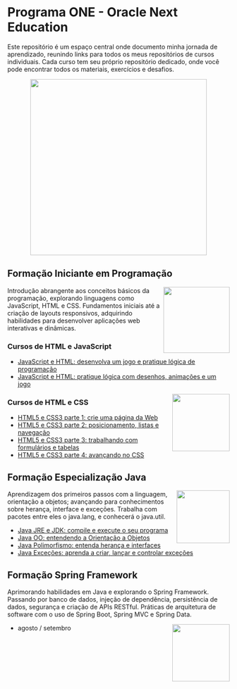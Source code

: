 # Programa ONE - Oracle Next Education
Este repositório é um espaço central onde documento minha jornada de aprendizado, reunindo links para todos os meus repositórios de cursos individuais. Cada curso tem seu próprio repositório dedicado, onde você pode encontrar todos os materiais, exercícios e desafios.

<div align="center" ><img src="https://github.com/emanoelcampos/programa-one-oracle/assets/68448029/ab736b12-62a0-4f05-90e0-380d5e756c41" width="400"></div>

## Formação Iniciante em Programação

<img align="right" src="https://github.com/emanoelcampos/programa-one-oracle/assets/68448029/097f1c32-2165-41ff-b1ab-a702a16e218d" width="150">

Introdução abrangente aos conceitos básicos da programação, explorando linguagens como JavaScript, HTML e CSS. Fundamentos iniciais até a criação de layouts responsivos, adquirindo habilidades para desenvolver aplicações web interativas e dinâmicas.

### Cursos de HTML e JavaScript
- [JavaScript e HTML: desenvolva um jogo e pratique lógica de programação](https://github.com/emanoelcampos/javascript-html-logica-programacao-1)
- [JavaScript e HTML: pratique lógica com desenhos, animações e um jogo](https://github.com/emanoelcampos/javascript-html-logica-programacao-2)

<img align="right" src="https://github.com/emanoelcampos/programa-one-oracle/assets/68448029/d8145ea7-a129-47a9-bf74-ded945c862d4" width="130">

### Cursos de HTML e CSS
- [HTML5 e CSS3 parte 1: crie uma página da Web](https://github.com/emanoelcampos/html-css-1)
- [HTML5 e CSS3 parte 2: posicionamento, listas e navegação](https://github.com/emanoelcampos/html-css-2)
- [HTML5 e CSS3 parte 3: trabalhando com formulários e tabelas](https://github.com/emanoelcampos/html-css-3)
- [HTML5 e CSS3 parte 4: avançando no CSS](https://github.com/emanoelcampos/html-css-4)

## Formação Especialização Java

<img align="right" src="https://github.com/emanoelcampos/programa-one-oracle/assets/68448029/7bf8aed1-0c01-44a8-97e1-fd084f77682a" width="120">

Aprendizagem dos primeiros passos com a linguagem, orientação a objetos; avançando para conhecimentos sobre herança, interface e exceções. Trabalha com pacotes entre eles o java.lang, e conhecerá o java.util.
- [Java JRE e JDK: compile e execute o seu programa](https://github.com/emanoelcampos/java-jre-jdk)
- [Java OO: entendendo a Orientação a Objetos](https://github.com/emanoelcampos/java-object-oriented)
- [Java Polimorfismo: entenda herança e interfaces](https://github.com/emanoelcampos/java-polymorphism)
- [Java Exceções: aprenda a criar, lançar e controlar exceções](https://github.com/emanoelcampos/java-exceptions)

## Formação Spring Framework
Aprimorando habilidades em Java e explorando o Spring Framework. Passando por banco de dados, injeção de dependência, persistência de dados, segurança e criação de APIs RESTful. Práticas de arquitetura de software com o uso de Spring Boot, Spring MVC e Spring Data.

<img align="right" src="https://github.com/emanoelcampos/programa-one-oracle/assets/68448029/d610e7bf-cae8-4763-9031-cdaa65cffa76" width="130">

- agosto / setembro

